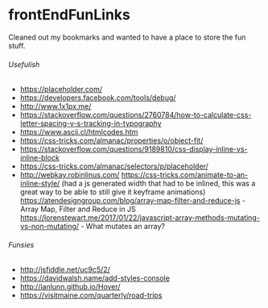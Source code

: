 # frontEndFunLinks
Cleaned out my bookmarks and wanted to have a place to store the fun stuff.

###### Usefulish
- https://placeholder.com/
- https://developers.facebook.com/tools/debug/
- http://www.1x1px.me/
- https://stackoverflow.com/questions/2760784/how-to-calculate-css-letter-spacing-v-s-tracking-in-typography
- https://www.ascii.cl/htmlcodes.htm
- https://css-tricks.com/almanac/properties/o/object-fit/
- https://stackoverflow.com/questions/9189810/css-display-inline-vs-inline-block
- https://css-tricks.com/almanac/selectors/p/placeholder/
- http://webkay.robinlinus.com/
https://css-tricks.com/animate-to-an-inline-style/ (had a js generated width that had to be inlined, this was a great way to be able to still give it keyframe animations)
https://atendesigngroup.com/blog/array-map-filter-and-reduce-js - Array Map, Filter and Reduce in JS
https://lorenstewart.me/2017/01/22/javascript-array-methods-mutating-vs-non-mutating/ - What mutates an array?

###### Funsies
- http://jsfiddle.net/uc9c5/2/
- https://davidwalsh.name/add-styles-console
- http://ianlunn.github.io/Hover/
- https://visitmaine.com/quarterly/road-trips
